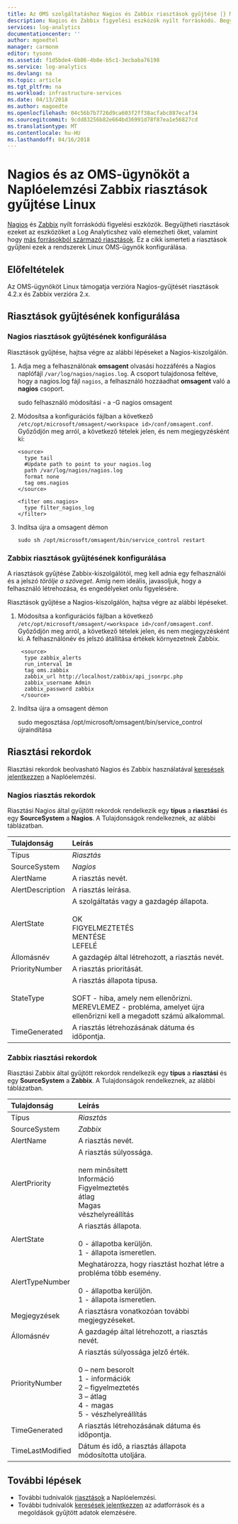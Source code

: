 ```yaml
---
title: Az OMS szolgáltatáshoz Nagios és Zabbix riasztások gyűjtése |} Microsoft Docs
description: Nagios és Zabbix figyelési eszközök nyílt forráskódú. Begyűjtheti riasztások ezeket az eszközöket a Log Analyticshez való ahhoz, hogy a más forrásokból származó riasztások együtt elemezheti őket.  Ez a cikk ismerteti a riasztások gyűjteni ezek a rendszerek Linux OMS-ügynök konfigurálása.
services: log-analytics
documentationcenter: ''
author: mgoedtel
manager: carmonm
editor: tysonn
ms.assetid: f1d5bde4-6b86-4b8e-b5c1-3ecbaba76198
ms.service: log-analytics
ms.devlang: na
ms.topic: article
ms.tgt_pltfrm: na
ms.workload: infrastructure-services
ms.date: 04/13/2018
ms.author: magoedte
ms.openlocfilehash: 04c56b7b7726d9ca603f2ff38acfabc887ecaf34
ms.sourcegitcommit: 9cdd83256b82e664bd36991d78f87ea1e56827cd
ms.translationtype: MT
ms.contentlocale: hu-HU
ms.lasthandoff: 04/16/2018
---
```

# <a name="collect-alerts-from-nagios-and-zabbix-in-log-analytics-from-oms-agent-for-linux"></a>Nagios és az OMS-ügynököt a Naplóelemzési Zabbix riasztások gyűjtése Linux 
[Nagios](https://www.nagios.org/) és [Zabbix](http://www.zabbix.com/) nyílt forráskódú figyelési eszközök. Begyűjtheti riasztások ezeket az eszközöket a Log Analyticshez való elemezheti őket, valamint hogy [más forrásokból származó riasztások](log-analytics-alerts.md).  Ez a cikk ismerteti a riasztások gyűjteni ezek a rendszerek Linux OMS-ügynök konfigurálása.
 
## <a name="prerequisites"></a>Előfeltételek
Az OMS-ügynököt Linux támogatja verzióra Nagios-gyűjtését riasztások 4.2.x és Zabbix verzióra 2.x.

## <a name="configure-alert-collection"></a>Riasztások gyűjtésének konfigurálása

### <a name="configuring-nagios-alert-collection"></a>Nagios riasztások gyűjtésének konfigurálása
Riasztások gyűjtése, hajtsa végre az alábbi lépéseket a Nagios-kiszolgálón.

1. Adja meg a felhasználónak **omsagent** olvasási hozzáférés a Nagios naplófájl `/var/log/nagios/nagios.log`. A csoport tulajdonosa feltéve, hogy a nagios.log fájl `nagios`, a felhasználó hozzáadhat **omsagent** való a **nagios** csoport. 

    sudo felhasználó módosítási - a -G nagios omsagent

2.  Módosítsa a konfigurációs fájlban a következő `/etc/opt/microsoft/omsagent/<workspace id>/conf/omsagent.conf`. Győződjön meg arról, a következő tételek jelen, és nem megjegyzésként ki:  

        <source>  
          type tail  
          #Update path to point to your nagios.log  
          path /var/log/nagios/nagios.log  
          format none  
          tag oms.nagios  
        </source>  
      
        <filter oms.nagios>  
          type filter_nagios_log  
        </filter>  

3. Indítsa újra a omsagent démon

    ```
    sudo sh /opt/microsoft/omsagent/bin/service_control restart
    ```

### <a name="configuring-zabbix-alert-collection"></a>Zabbix riasztások gyűjtésének konfigurálása
A riasztások gyűjtése Zabbix-kiszolgálótól, meg kell adnia egy felhasználói és a jelszó *törölje a szöveget*.  Amíg nem ideális, javasoljuk, hogy a felhasználó létrehozása, és engedélyeket onlu figyelésére.

Riasztások gyűjtése a Nagios-kiszolgálón, hajtsa végre az alábbi lépéseket.

1. Módosítsa a konfigurációs fájlban a következő `/etc/opt/microsoft/omsagent/<workspace id>/conf/omsagent.conf`. Győződjön meg arról, a következő tételek jelen, és nem megjegyzésként ki.  A felhasználónév és jelszó átállítása értékek környezetnek Zabbix.

        <source>
         type zabbix_alerts
         run_interval 1m
         tag oms.zabbix
         zabbix_url http://localhost/zabbix/api_jsonrpc.php
         zabbix_username Admin
         zabbix_password zabbix
        </source>

2. Indítsa újra a omsagent démon

    sudo megosztása /opt/microsoft/omsagent/bin/service_control újraindítása


## <a name="alert-records"></a>Riasztási rekordok
Riasztási rekordok beolvasható Nagios és Zabbix használatával [keresések jelentkezzen](log-analytics-log-searches.md) a Naplóelemzési.

### <a name="nagios-alert-records"></a>Nagios riasztás rekordok

Riasztási Nagios által gyűjtött rekordok rendelkezik egy **típus** a **riasztási** és egy **SourceSystem** a **Nagios**.  A Tulajdonságok rendelkeznek, az alábbi táblázatban.

| Tulajdonság | Leírás |
|:--- |:--- |
| Típus |*Riasztás* |
| SourceSystem |*Nagios* |
| AlertName |A riasztás nevét. |
| AlertDescription | A riasztás leírása. |
| AlertState | A szolgáltatás vagy a gazdagép állapota.<br><br>OK<br>FIGYELMEZTETÉS<br>MENTÉSE<br>LEFELÉ |
| Állomásnév | A gazdagép által létrehozott, a riasztás nevét. |
| PriorityNumber | A riasztás prioritását. |
| StateType | A riasztás állapota típusa.<br><br>SOFT - hiba, amely nem ellenőrizni.<br>MEREVLEMEZ - probléma, amelyet újra ellenőrizni kell a megadott számú alkalommal.  |
| TimeGenerated |A riasztás létrehozásának dátuma és időpontja. |


### <a name="zabbix-alert-records"></a>Zabbix riasztási rekordok
Riasztási Zabbix által gyűjtött rekordok rendelkezik egy **típus** a **riasztási** és egy **SourceSystem** a **Zabbix**.  A Tulajdonságok rendelkeznek, az alábbi táblázatban.

| Tulajdonság | Leírás |
|:--- |:--- |
| Típus |*Riasztás* |
| SourceSystem |*Zabbix* |
| AlertName | A riasztás nevét. |
| AlertPriority | A riasztás súlyossága.<br><br>nem minősített<br>Információ<br>Figyelmeztetés<br>átlag<br>Magas<br>vészhelyreállítás  |
| AlertState | A riasztás állapota.<br><br>0 - állapotba kerüljön.<br>1 - állapota ismeretlen.  |
| AlertTypeNumber | Meghatározza, hogy riasztást hozhat létre a probléma több esemény.<br><br>0 - állapotba kerüljön.<br>1 - állapota ismeretlen.    |
| Megjegyzések | A riasztásra vonatkozóan további megjegyzéseket. |
| Állomásnév | A gazdagép által létrehozott, a riasztás nevét. |
| PriorityNumber | A riasztás súlyossága jelző érték.<br><br>0 – nem besorolt<br>1 - információk<br>2 – figyelmeztetés<br>3 – átlag<br>4 - magas<br>5 - vészhelyreállítás |
| TimeGenerated |A riasztás létrehozásának dátuma és időpontja. |
| TimeLastModified |Dátum és idő, a riasztás állapota módosította utoljára. |


## <a name="next-steps"></a>További lépések
* További tudnivalók [riasztások](log-analytics-alerts.md) a Naplóelemzési.
* További tudnivalók [keresések jelentkezzen](log-analytics-log-searches.md) az adatforrások és a megoldások gyűjtött adatok elemzésére. 
